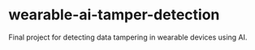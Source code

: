 # wearable-ai-tamper-detection
Final project for detecting data tampering in wearable devices using AI.
